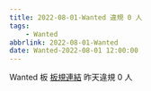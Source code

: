 ```yaml
---
title: 2022-08-01-Wanted 違規 0 人
tags:
    - Wanted
abbrlink: 2022-08-01-Wanted
date: Wanted-2022-08-01 12:00:00
---
```

Wanted 板 [板規連結](https://www.ptt.cc/bbs/Wanted/M.1608829773.A.D3B.html)
昨天違規 0 人
